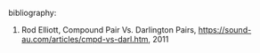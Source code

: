 



bibliography:
1. Rod Elliott, Compound Pair Vs. Darlington Pairs, https://sound-au.com/articles/cmpd-vs-darl.htm, 2011
